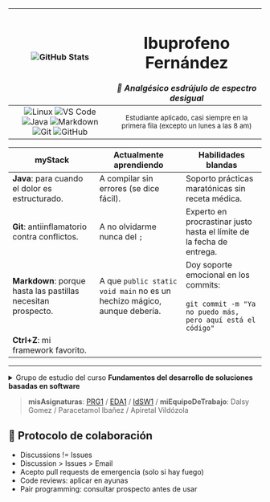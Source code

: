 <div align=center>

|![GitHub Stats](https://github-readme-stats.vercel.app/api?username=ibuprofenofernandez&show_icons=true&theme=shadow_red)|<h1>Ibuprofeno Fernández</h1>*💊 Analgésico esdrújulo de espectro desigual*|
|:-:|:-:|
![Linux](https://img.shields.io/badge/Linux-FCC624?style=flat-square&logo=linux&logoColor=black) ![VS Code](https://img.shields.io/badge/VS_Code-007ACC?style=flat-square&logo=visual-studio-code&logoColor=white) ![Java](https://img.shields.io/badge/Java-ED8B00?style=flat-square&logo=openjdk&logoColor=white) ![Markdown](https://img.shields.io/badge/Markdown-000000?style=flat-square&logo=markdown&logoColor=white) ![Git](https://img.shields.io/badge/Git-F05032?style=flat-square&logo=git&logoColor=white) ![GitHub](https://img.shields.io/badge/GitHub-181717?style=flat-square&logo=github&logoColor=white)|<sub>Estudiante aplicado, casi siempre en la primera fila (excepto un lunes a las 8 am)</sub>|

</div>
  
|myStack|Actualmente aprendiendo|Habilidades blandas|
|-|-|-|
**Java**: para cuando el dolor es estructurado.|A compilar sin errores (se dice fácil).|Soporto prácticas maratónicas sin receta médica.
**Git**: antiinflamatorio contra conflictos.|A no olvidarme nunca del `;`|Experto en procrastinar justo hasta el límite de la fecha de entrega.
**Markdown**: porque hasta las pastillas necesitan prospecto.|A que `public static void main` no es un hechizo mágico, aunque debería.|Doy soporte emocional en los commits:<br><br>`git commit -m "Ya no puedo más, pero aquí está el código"`
**Ctrl+Z**: mi framework favorito.|

---

<details>
<summary>Grupo de estudio del curso <b>Fundamentos del desarrollo de soluciones basadas en software</b></summary>


- Bisolvon Álvarez
- Flutox Castro
- Voltaren Díaz
- Ibuprofeno Fernández
- Espidifen García
- Dalsy Gómez
- Paracetamol Ibáñez
- Enantyum Jiménez
- Frenadol López
- Gelocatil Martínez
- Ventolin Moreno
- Primperán Navarro
- Fortasec Pérez
- Omeprazol Ramírez
- Nolotil Rodríguez
- Betadine Ruiz
- Almax Sánchez
- Aspirina Torres
- Apiretal Vildózola

</details>

> **misAsignaturas**: [PRG1](https://github.com/ibuprofenofernandez/25-26-PRG1) / [EDA1](https://github.com/ibuprofenofernandez/25-26-EDA1) / [IdSW1](https://github.com/ibuprofenofernandez/25-26-IDSW1) / **miEquipoDeTrabajo**: Dalsy Gomez / Paracetamol Ibañez / Apiretal Vildózola 

## 🤝 Protocolo de colaboración

- Discussions != Issues
- Discussion > Issues > Email
- Acepto pull requests de emergencia (solo si hay fuego)
- Code reviews: aplicar en ayunas
- Pair programming: consultar prospecto antes de usar
